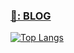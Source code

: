 <a href="[url](https://blog.naver.com/glgkwls1)" > <h3> 👋: BLOG </h3> </a>

[![Top Langs](https://github-readme-stats.vercel.app/api/top-langs/?username=Hajin-Lee0406&layout=compact)](https://github.com/Hajin-Lee0406/github-readme-stats)

